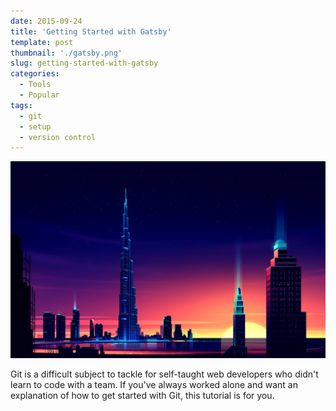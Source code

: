 ```yaml
---
date: 2015-09-24
title: 'Getting Started with Gatsby'
template: post
thumbnail: './gatsby.png'
slug: getting-started-with-gatsby
categories:
  - Tools
  - Popular
tags:
  - git
  - setup
  - version control
---
```


![Gatsby](./13006.jpg)

Git is a difficult subject to tackle for self-taught web developers who didn't learn to code with a team. If you've always worked alone and want an explanation of how to get started with Git, this tutorial is for you.